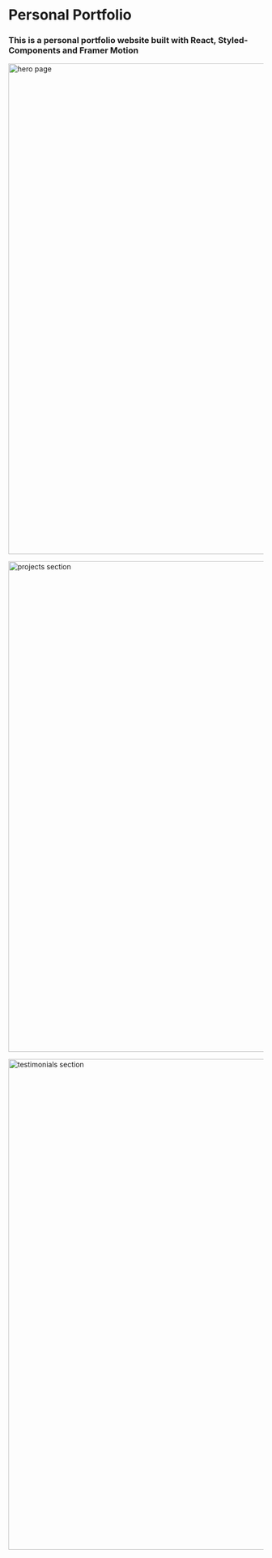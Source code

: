# Personal Portfolio

### This is a personal portfolio website built with React, Styled-Components and Framer Motion

<img width="968" alt="hero page" src="https://github.com/piusprince/react-portfolio/tree/master/src/images/website-preview-1.png" /><br>

<img width="968" alt="projects section" src="https://github.com/piusprince/react-portfolio/tree/master/src/images/website-preview-2.png" /><br>

<img width="968" alt="testimonials section" src="https://github.com/piusprince/react-portfolio/tree/master/src/images/website-preview-3.png" />
